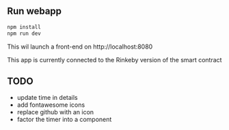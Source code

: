 ## Run webapp
```bash
npm install
npm run dev
```
This wil launch a front-end on http://localhost:8080

This app is currently connected to the Rinkeby version of the smart contract

## TODO
* update time in details
* add fontawesome icons
* replace github with an icon
* factor the timer into a component
